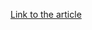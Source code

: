 [Link to the article](https://cybersecuritynews.com/dell-warns-of-multiple-secure-connect-gateway-vulnerabilities/)
